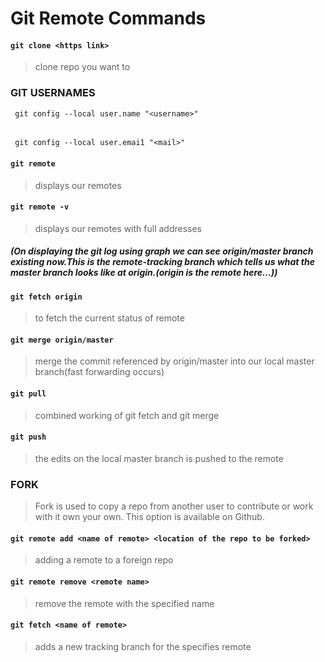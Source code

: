 #   Git Remote Commands
#### ``` git clone <https link> ```
> clone repo you want to
### GIT USERNAMES
     git config --local user.name "<username>"
###### 
     git config --local user.emai1 "<mail>"
#### ``` git remote ```
> displays our remotes
#### ``` git remote -v ``` 
> displays our remotes with full addresses
##### (On displaying the git log using graph we can see origin/master branch existing now.This is the remote-tracking branch which tells us what the master branch looks like at origin.(origin is the remote here...))
#### ``` git fetch origin ```
> to fetch the current status of remote
#### ``` git merge origin/master ```
> merge the commit referenced by origin/master into our local master branch(fast forwarding occurs)
#### ``` git pull ```
> combined working of git fetch and git merge
#### ``` git push ```
> the edits on the local master branch is pushed to the remote
### FORK
> Fork is used to copy a repo from another user to contribute or work with it own your own. This option is available on Github.
#### ``` git remote add <name of remote> <location of the repo to be forked> ```
> adding a remote to a foreign repo
#### ``` git remote remove <remote name> ```
> remove the remote with the specified name
#### ``` git fetch <name of remote> ``` 
> adds a new tracking branch for the specifies remote

